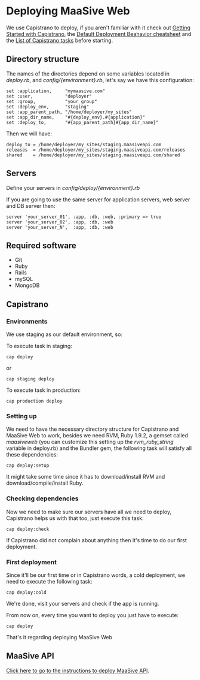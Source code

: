 # Deploying MaaSive Web

We use Capistrano to deploy, if you aren't familiar with it check out [Getting Started with Capistrano](https://github.com/capistrano/capistrano/wiki/2.x-Getting-Started), the [Default Deployment Beahavior cheatsheet](https://github.com/mpasternacki/capistrano-documentation-support-files/raw/master/default-execution-path/Capistrano%20Execution%20Path.jpg) and the [List of Capistrano tasks](https://github.com/capistrano/capistrano/wiki/Capistrano-Tasks) before starting.

## Directory structure

The names of the directories depend on some variables located in _deploy.rb_, and _config/{environment}.rb_, let's say we have this configuration:

	set :application,     "mymaasive.com"
	set :user,            "deployer"
	set :group,       	  "your_group"
	set :deploy_env,	  "staging"
	set :app_parent_path, "/home/deployer/my_sites"
	set :app_dir_name,    "#{deploy_env}.#{application}"
	set :deploy_to,       "#{app_parent_path}#{app_dir_name}"

Then we will have:

	deploy_to = /home/deployer/my_sites/staging.maasiveapi.com
	releases  = /home/deployer/my_sites/staging.maasiveapi.com/releases
	shared    = /home/deployer/my_sites/staging.maasiveapi.com/shared

## Servers

Define your servers in _config/deploy/{environment}.rb_

If you are going to use the same server for application servers, web server and DB server then:

	server 'your_server_01', :app, :db, :web, :primary => true
	server 'your_server_02', :app, :db, :web
	server 'your_server_N',  :app, :db, :web

## Required software

* Git
* Ruby
* Rails
* mySQL
* MongoDB

## Capistrano

### Environments

We use staging as our default environment, so:

To execute task in staging:

    cap deploy

or

	cap staging deploy
	
To execute task in production:

	cap production deploy

### Setting up

We need to have the necessary directory structure for Capistrano and MaaSive Web to work, besides we need RVM, Ruby 1.9.2, a gemset called _maasiveweb_ (you can customize this setting up the _rvm\_ruby\_string_ variable in deploy.rb) and the Bundler gem, the following task will satisfy all these dependencies:

	cap deploy:setup
	
It might take some time since it has to download/install RVM and download/compile/install Ruby.

### Checking dependencies

Now we need to make sure our servers have all we need to deploy, Capistrano helps us with that too, just execute this task:

	cap deploy:check

If Capistrano did not complain about anything then it's time to do our first deployment.

### First deployment

Since it'll be our first time or in Capistrano words, a cold deployment, we need to execute the following task:

	cap deploy:cold
	
We're done, visit your servers and check if the app is running.  

From now on, every time you want to deploy you just have to execute:

	cap deploy
	
That's it regarding deploying MaaSive Web

## MaaSive API

[Click here to go to the instructions to deploy MaaSive API](https://github.com/elc/maasive-api/blob/master/README_DEPLOY_APP.md).
